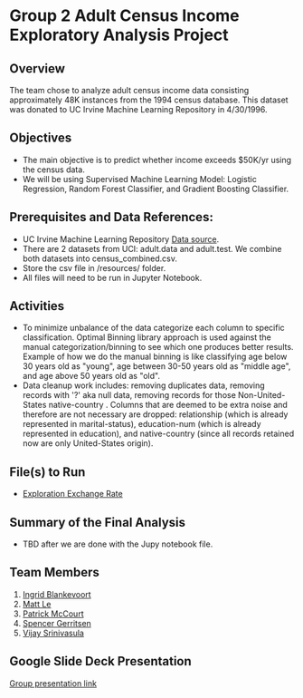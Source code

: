 # Group 2 Adult Census Income Exploratory Analysis Project

## Overview
The team chose to analyze adult census income data consisting approximately 48K instances from the 1994 census database. This dataset was donated to UC Irvine Machine Learning Repository in 4/30/1996. 

## Objectives
- The main objective is to predict whether income exceeds $50K/yr using the census data. 
- We will be using Supervised Machine Learning Model: Logistic Regression, Random Forest Classifier, and Gradient Boosting Classifier.

## Prerequisites and Data References:
- UC Irvine Machine Learning Repository [Data source](https://archive.ics.uci.edu/dataset/20/census+income).
- There are 2 datasets from UCI: adult.data and adult.test. We combine both datasets into census_combined.csv. 
- Store the csv file in /resources/ folder.
- All files will need to be run in Jupyter Notebook.

## Activities
- To minimize unbalance of the data categorize each column to specific classification. Optimal Binning library approach is used against the manual categorization/binning to see which one produces better results. Example of how we do the manual binning is like classifying age below 30 years old as "young", age between 30-50 years old as "middle age", and age above 50 years old as "old".
- Data cleanup work includes: removing duplicates data, removing records with '?' aka null data, removing records for those Non-United-States native-country . Columns that are deemed to be extra noise and therefore are not necessary are dropped: relationship (which is already represented in marital-status), education-num (which is already represented in education), and native-country (since all records retained now are only United-States origin).

## File(s) to Run
- [Exploration Exchange Rate](https://github.com/AIBC2024/Group-2-Census-Income/blob/main/Group_2_Census_Income_ML_Model.ipynb)

## Summary of the Final Analysis
- TBD after we are done with the Jupy notebook file.

## Team Members
1. [Ingrid Blankevoort](https://github.com/AIBC2024)
2. [Matt Le](https://github.com/mattledevs)
3. [Patrick McCourt](https://github.com/patrickjm7)
4. [Spencer Gerritsen](https://github.com/sppencerr)
5. [Vijay Srinivasula](https://github.com/vijaysrini-1982)

## Google Slide Deck Presentation
[Group presentation link](https://docs.google.com/presentation/d/1c5HKskr5M4CTCZ3icPqyk4lvaxkg8-hCKdf96O0XVI8/edit?usp=sharing) 
